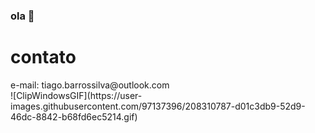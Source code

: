 ### ola 👋
<h1>contato</h1>
e-mail: tiago.barrossilva@outlook.com
</br>
![ClipWindowsGIF](https://user-images.githubusercontent.com/97137396/208310787-d01c3db9-52d9-46dc-8842-b68fd6ec5214.gif)
